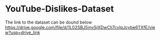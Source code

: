 # YouTube-Dislikes-Dataset
The link to the dataset can be dound below
https://drive.google.com/file/d/1L02SBJ5mvSjXDwCli7cvIpJcybe6TXfE/view?usp=drive_link
